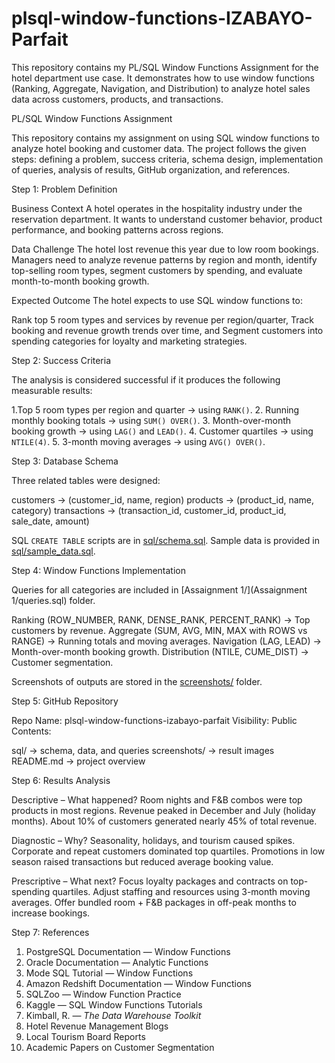 # plsql-window-functions-IZABAYO-Parfait
This repository contains my PL/SQL Window Functions Assignment for the hotel department use case. It demonstrates how to use window functions (Ranking, Aggregate, Navigation, and Distribution) to analyze hotel sales data across customers, products, and transactions.


 PL/SQL Window Functions Assignment

This repository contains my assignment on using SQL window functions to analyze hotel booking and customer data.
The project follows the given steps: defining a problem, success criteria, schema design, implementation of queries, analysis of results, GitHub organization, and references.


 Step 1: Problem Definition 

Business Context
A hotel operates in the hospitality industry under the reservation department. It wants to understand customer behavior, product performance, and booking patterns across regions.

Data Challenge
The hotel lost revenue this year due to low room bookings. Managers need to analyze revenue patterns by region and month, identify top-selling room types, segment customers by spending, and evaluate month-to-month booking growth.

Expected Outcome
The hotel expects to use SQL window functions to:

 Rank top 5 room types and services by revenue per region/quarter,
 Track booking and revenue growth trends over time, and
 Segment customers into spending categories for loyalty and marketing strategies.


Step 2: Success Criteria 

The analysis is considered successful if it produces the following measurable results:

1.Top 5 room types per region and quarter → using `RANK()`.
2. Running monthly booking totals → using `SUM() OVER()`.
3. Month-over-month booking growth → using `LAG()` and `LEAD()`.
4. Customer quartiles → using `NTILE(4)`.
5. 3-month moving averages → using `AVG() OVER()`.


 Step 3: Database Schema 

Three related tables were designed:

customers → (customer_id, name, region)
products → (product_id, name, category)
  transactions → (transaction_id, customer_id, product_id, sale_date, amount)

SQL `CREATE TABLE` scripts are in [sql/schema.sql](sql/schema.sql).
Sample data is provided in [sql/sample_data.sql](sql/sample_data.sql).



 Step 4: Window Functions Implementation 

Queries for all categories are included in [Assaignment 1/](Assaignment 1/queries.sql) folder.


 Ranking (ROW_NUMBER, RANK, DENSE_RANK, PERCENT_RANK) → Top customers by revenue.
 Aggregate (SUM, AVG, MIN, MAX with ROWS vs RANGE) → Running totals and moving averages.
 Navigation (LAG, LEAD) → Month-over-month booking growth.
 Distribution (NTILE, CUME_DIST) → Customer segmentation.

Screenshots of outputs are stored in the [screenshots/](screenshoot/) folder.



 Step 5: GitHub Repository 

 Repo Name: plsql-window-functions-izabayo-parfait
 Visibility: Public
 Contents:

   sql/ → schema, data, and queries
   screenshots/ → result images
   README.md → project overview

 Step 6: Results Analysis 

Descriptive – What happened?
Room nights and F&B combos were top products in most regions. Revenue peaked in December and July (holiday months). About 10% of customers generated nearly 45% of total revenue.

Diagnostic – Why?
Seasonality, holidays, and tourism caused spikes. Corporate and repeat customers dominated top quartiles. Promotions in low season raised transactions but reduced average booking value.

Prescriptive – What next?
Focus loyalty packages and contracts on top-spending quartiles. Adjust staffing and resources using 3-month moving averages. Offer bundled room + F&B packages in off-peak months to increase bookings.

 Step 7: References 

1. PostgreSQL Documentation — Window Functions
2. Oracle Documentation — Analytic Functions
3. Mode SQL Tutorial — Window Functions
4. Amazon Redshift Documentation — Window Functions
5. SQLZoo — Window Function Practice
6. Kaggle — SQL Window Functions Tutorials
7. Kimball, R. — *The Data Warehouse Toolkit*
8. Hotel Revenue Management Blogs
9. Local Tourism Board Reports
10. Academic Papers on Customer Segmentation

